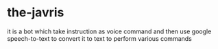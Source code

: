 # the-javris
it is a bot which take instruction as voice command and then use google speech-to-text to convert it to text to perform various commands
